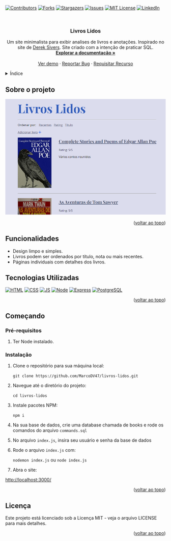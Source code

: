 <!-- Improved compatibility of voltar ao topo link: See: https://github.com/othneildrew/Best-README-Template/pull/73 -->
<a id="readme-top"></a>
<!--
*** Thanks for checking out the Best-README-Template. If you have a suggestion
*** that would make this better, please fork the repo and create a pull request
*** or simply open an issue with the tag "enhancement".
*** Don't forget to give the project a star!
*** Thanks again! Now go create something AMAZING! :D
-->

<!-- PROJECT SHIELDS -->
<!--
*** I'm using markdown "reference style" links for readability.
*** Reference links are enclosed in brackets [ ] instead of parentheses ( ).
*** See the bottom of this document for the declaration of the reference variables
*** for contributors-url, forks-url, etc. This is an optional, concise syntax you may use.
*** https://www.markdownguide.org/basic-syntax/#reference-style-links
-->
[![Contributors][contributors-shield]][contributors-url] [![Forks][forks-shield]][forks-url] [![Stargazers][stars-shield]][stars-url] [![Issues][issues-shield]][issues-url] [![MIT License][license-shield]][license-url] [![LinkedIn][linkedin-shield]][linkedin-url]

<!-- PROJECT LOGO -->
<br />
<div align="center">
  <a href="https://github.com/MarcoDV47/livros-lidos">
  </a>

<h3 align="center">Livros Lidos</h3>

  <p align="center">
    Um site minimalista para exibir analises de livros e anotações. Inspirado no site de <a href="https://sive.rs/book">Derek Sivers</a>.
    Site criado com a intenção de praticar SQL.
    <br />
    <a href="https://github.com/MarcoDV47/livros-lidos"><strong>Explorar a documentação »</strong></a>
    <br />
    <br />
    <a href="https://github.com/MarcoDV47/livros-lidos">Ver demo</a>
    ·
    <a href="https://github.com/MarcoDV47/livros-lidos/issues/new?labels=bug&template=bug-report---.md">Reportar Bug</a>
    ·
    <a href="https://github.com/MarcoDV47/livros-lidos/issues/new?labels=enhancement&template=feature-request---.md">Requisitar Recurso</a>
  </p>
</div>

<!-- Índice -->
<details>
  <summary>Índice</summary>  <ol>
    <li>
      <a href="#sobre-o-projeto">Sobre o  Projeto</a>
      <ul>
        <li><a href="#tecnologias-utilizadas">Tecnologias Utilizadas</a></li>
      </ul>
    </li>
    <li>
      <a href="#getting-started">Começando</a>
      <ul>
        <li><a href="#prerequisites">Pré-requisitos</a></li>
        <li><a href="#installation">Instalação</a></li>
      </ul>
    </li>
    <li><a href="#license">Licença</a></li>
  </ol>
</details>

<!-- ABOUT THE PROJECT -->
## Sobre o projeto

[![Site screenshot][product-screenshot]](./public/assets/images/screenshot.png)

<p align="right">(<a href="#readme-top">voltar ao topo</a>)</p>

## Funcionalidades

- Design limpo e simples.
- Livros podem ser ordenados por título, nota ou mais recentes.
- Páginas individuais com detalhes dos livros.

## Tecnologias Utilizadas

[![HTML][html-link]](https://www.w3schools.com/html/) [![CSS][css-link]](https://www.w3schools.com/css/default.asp) [![JS][js-link]](https://www.w3schools.com/js/DEFAULT.asp)  [![Node][node-link]](https://nodejs.org/) [![Express][express-link]](https://expressjs.com/pt-br/) [![PostgreSQL][postgresql-link]](https://www.postgresql.org/)

<p align="right">(<a href="#readme-top">voltar ao topo</a>)</p>

## Começando <a id="getting-started"></a>

### Pré-requisitos <a id="prerequisites"></a>

1. Ter Node instalado.

### Instalação <a id="installation"></a>

1. Clone o repositório para sua máquina local:

   `git clone https://github.com/MarcoDV47/livros-lidos.git`

2. Navegue até o diretório do projeto:

    `cd livros-lidos`

3. Instale pacotes NPM:

    `npm i`

3. Na sua base de dados, crie uma database chamada de books e rode os comandos do arquivo `commands.sql`

4. No arquivo `index.js`, insira seu usuário e senha da base de dados

5. Rode o arquivo `index.js` com:

    `nodemon index.js`
ou
    `node index.js`

6. Abra o site:

<http://localhost:3000/>

<p align="right">(<a href="#readme-top">voltar ao topo</a>)</p>

## Licença <a id="license"></a>

Este projeto está licenciado sob a Licença MIT - veja o arquivo LICENSE para mais detalhes.

<p align="right">(<a href="#readme-top">voltar ao topo</a>)</p>

<!-- MARKDOWN LINKS & IMAGES -->
<!-- https://www.markdownguide.org/basic-syntax/#reference-style-links -->

[contributors-shield]: https://img.shields.io/github/contributors/MarcoDV47/livros-lidos.svg?style=for-the-badge
[contributors-url]: https://github.com/MarcoDV47/livros-lidos/graphs/contributors
[forks-shield]: https://img.shields.io/github/forks/MarcoDV47/livros-lidos.svg?style=for-the-badge
[forks-url]: https://github.com/MarcoDV47/livros-lidos/network/members
[stars-shield]: https://img.shields.io/github/stars/MarcoDV47/livros-lidos.svg?style=for-the-badge
[stars-url]: https://github.com/MarcoDV47/livros-lidos/stargazers
[issues-shield]: https://img.shields.io/github/issues/MarcoDV47/livros-lidos.svg?style=for-the-badge
[issues-url]: https://github.com/MarcoDV47/livros-lidos/issues
[license-shield]: https://img.shields.io/github/license/MarcoDV47/livros-lidos.svg?style=for-the-badge
[license-url]: https://github.com/MarcoDV47/livros-lidos/blob/master/LICENSE.txt
[linkedin-shield]: https://img.shields.io/badge/-LinkedIn-black.svg?style=for-the-badge&logo=linkedin&colorB=555
[linkedin-url]: https://linkedin.com/in/marco-antônio-dal-vesco-7618a129b/

[html-link]: https://img.shields.io/badge/HTML-239120?style=for-the-badge&logo=html5&logoColor=white
[css-link]: https://img.shields.io/badge/CSS-1572B6?&style=for-the-badge&logo=css3&logoColor=white
[js-link]: https://img.shields.io/badge/JavaScript-323330?style=for-the-badge&logo=javascript&logoColor=F7DF1E
[express-link]: https://img.shields.io/badge/Express.js-404D59?style=for-the-badge&logo=express
[postgresql-link]: https://img.shields.io/badge/PostgreSQL-316192?style=for-the-badge&logo=postgresql&logoColor=white
[node-link]: https://img.shields.io/badge/Node.js-43853D?style=for-the-badge&logo=node.js&logoColor=white
[product-screenshot]: ./public/assets/images/screenshot.png
